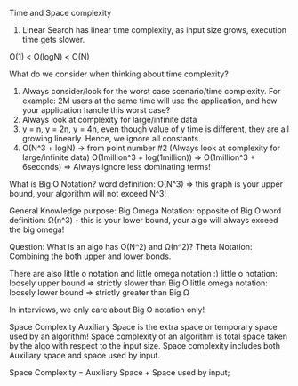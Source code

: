 Time and Space complexity
1. Linear Search has linear time complexity, as input size grows, execution time gets slower.

O(1) < O(logN) < O(N)

What do we consider when thinking about time complexity?
1. Always consider/look for the worst case scenario/time complexity. 
For example: 2M users at the same time will use the application, and how your application handle this worst case?
2. Always look at complexity for large/infinite data
3. y = n, y = 2n, y = 4n, even though value of y time is different, they are all growing linearly. Hence, we ignore all constants.
4. O(N^3 + logN) -> from point number #2 (Always look at complexity for large/infinite data) 
O(1million^3 + log(1million)) => O(1million^3 + 6seconds) => Always ignore less dominating terms!


What is Big O Notation?
word definition: O(N^3) => this graph is your upper bound, your algorithm will not exceed N^3!

General Knowledge purpose:
Big Omega Notation: opposite of Big O
word definition: Ω(n^3) - this is your lower bound, your algo will always exceed the big omega!

Question: What is an algo has O(N^2) and Ω(n^2)?
Theta Notation: Combining the both upper and lower bonds.

There are also little o notation and little omega notation :)
little o notation: loosely upper bound => strictly slower than Big O
little omega notation: loosely lower bound => strictly greater than Big Ω

In interviews, we only care about Big O notation only!



Space Complexity
Auxiliary Space is the extra space or temporary space used by an algorithm!
Space complexity of an algorithm is total space taken by the algo with respect to the input size. 
Space complexity includes both Auxiliary space and space used by input.

Space Complexity = Auxiliary Space + Space used by input;

